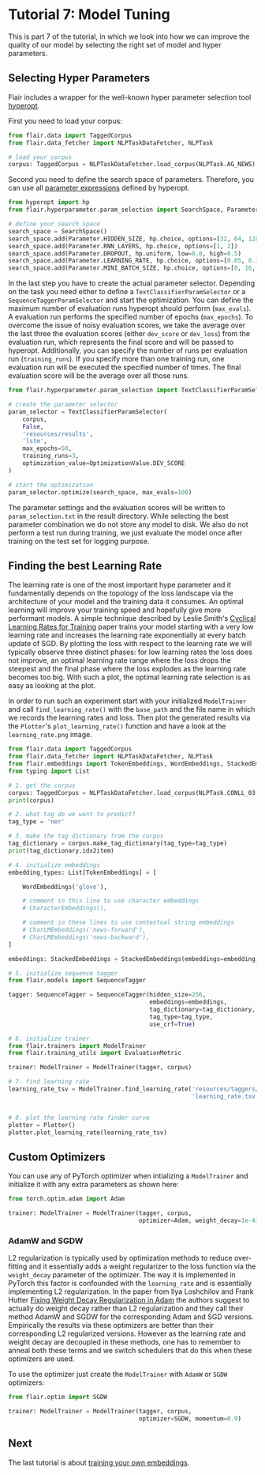 # Tutorial 7: Model Tuning

This is part 7 of the tutorial, in which we look into how we can improve the quality of our model by selecting
the right set of model and hyper parameters.

## Selecting Hyper Parameters

Flair includes a wrapper for the well-known hyper parameter selection tool [hyperopt](https://github.com/hyperopt/hyperopt).

First you need to load your corpus:
```python
from flair.data import TaggedCorpus
from flair.data_fetcher import NLPTaskDataFetcher, NLPTask

# load your corpus
corpus: TaggedCorpus = NLPTaskDataFetcher.load_corpus(NLPTask.AG_NEWS)
```

Second you need to define the search space of parameters.
Therefore, you can use all [parameter expressions](https://github.com/hyperopt/hyperopt/wiki/FMin#21-parameter-expressions) defined by hyperopt.

```python
from hyperopt import hp
from flair.hyperparameter.param_selection import SearchSpace, Parameter

# define your search space
search_space = SearchSpace()
search_space.add(Parameter.HIDDEN_SIZE, hp.choice, options=[32, 64, 128])
search_space.add(Parameter.RNN_LAYERS, hp.choice, options=[1, 2])
search_space.add(Parameter.DROPOUT, hp.uniform, low=0.0, high=0.5)
search_space.add(Parameter.LEARNING_RATE, hp.choice, options=[0.05, 0.1, 0.15, 0.2])
search_space.add(Parameter.MINI_BATCH_SIZE, hp.choice, options=[8, 16, 32])
```

In the last step you have to create the actual parameter selector. 
Depending on the task you need either to define a `TextClassifierParamSelector` or a `SequenceTaggerParamSelector` and 
start the optimization.
You can define the maximum number of evaluation runs hyperopt should perform (`max_evals`).
A evaluation run performs the specified number of epochs (`max_epochs`). 
To overcome the issue of noisy evaluation scores, we take the average over the last three the evaluation scores (either 
`dev_score` or `dev_loss`) from the evaluation run, which represents the final score and will be passed to hyperopt.
Additionally, you can specify the number of runs per evaluation run (`training_runs`). 
If you specify more than one training run, one evaluation run will be executed the specified number of times.
The final evaluation score will be the average over all those runs.

```python
from flair.hyperparameter.param_selection import TextClassifierParamSelector, OptimizationValue

# create the parameter selector
param_selector = TextClassifierParamSelector(
    corpus, 
    False, 
    'resources/results', 
    'lstm',
    max_epochs=50, 
    training_runs=3,
    optimization_value=OptimizationValue.DEV_SCORE
)

# start the optimization
param_selector.optimize(search_space, max_evals=100)
```

The parameter settings and the evaluation scores will be written to `param_selection.txt` in the result directory.
While selecting the best parameter combination we do not store any model to disk. We also do not perform a test run
during training, we just evaluate the model once after training on the test set for logging purpose.

## Finding the best Learning Rate

The learning rate is one of the most important hype parameter and it fundamentally depends on the topology of the loss landscape via the architecture of your model and the training data it consumes. An optimal learning will improve your training speed and hopefully give more performant models. A simple technique described by Leslie Smith's [Cyclical Learning Rates for Training](https://arxiv.org/abs/1506.01186) paper trains your model starting with a very low learning rate and increases the learning rate exponentially at every batch update of SGD. By plotting the loss with respect to the learning rate we will typically observe three distinct phases: for low learning rates the loss does not improve, an optimal learning rate range where the loss drops the steepest and the final phase where the loss explodes as the learning rate becomes too big. With such a plot, the optimal learning rate selection is as easy as looking at the plot.

In order to run such an experiment start with your initialized `ModelTrainer` and call  `find_learning_rate()` with the `base_path` and the file name in which we records the learning rates and loss. Then plot the generated results via the `Plotter`'s `plot_learning_rate()` function and have a look at the `learning_rate.png` image.

```python
from flair.data import TaggedCorpus
from flair.data_fetcher import NLPTaskDataFetcher, NLPTask
from flair.embeddings import TokenEmbeddings, WordEmbeddings, StackedEmbeddings
from typing import List

# 1. get the corpus
corpus: TaggedCorpus = NLPTaskDataFetcher.load_corpus(NLPTask.CONLL_03).downsample(0.1)
print(corpus)

# 2. what tag do we want to predict?
tag_type = 'ner'

# 3. make the tag dictionary from the corpus
tag_dictionary = corpus.make_tag_dictionary(tag_type=tag_type)
print(tag_dictionary.idx2item)

# 4. initialize embeddings
embedding_types: List[TokenEmbeddings] = [

    WordEmbeddings('glove'),

    # comment in this line to use character embeddings
    # CharacterEmbeddings(),

    # comment in these lines to use contextual string embeddings
    # CharLMEmbeddings('news-forward'),
    # CharLMEmbeddings('news-backward'),
]

embeddings: StackedEmbeddings = StackedEmbeddings(embeddings=embedding_types)

# 5. initialize sequence tagger
from flair.models import SequenceTagger

tagger: SequenceTagger = SequenceTagger(hidden_size=256,
                                        embeddings=embeddings,
                                        tag_dictionary=tag_dictionary,
                                        tag_type=tag_type,
                                        use_crf=True)

# 6. initialize trainer
from flair.trainers import ModelTrainer
from flair.training_utils import EvaluationMetric

trainer: ModelTrainer = ModelTrainer(tagger, corpus)

# 7. find learning rate
learning_rate_tsv = ModelTrainer.find_learning_rate('resources/taggers/example-ner',
                                                    'learning_rate.tsv')


# 8. plot the learning rate finder curve
plotter = Plotter()
plotter.plot_learning_rate(learning_rate_tsv)
```

## Custom Optimizers

You can use any of PyTorch optimizer when intializing a `ModelTrainer`  and initialize it with any extra parameters as shown here:

```python
from torch.optim.adam import Adam

trainer: ModelTrainer = ModelTrainer(tagger, corpus,
                                     optimizer=Adam, weight_decay=1e-4)
```

### AdamW and SGDW

L2 regularization is typically used by optimization methods to reduce over-fitting and it essentially adds a weight regularizer to the loss function via the `weight_decay` parameter of the optimizer. The way it is implemented in PyTorch this factor is confounded with the `learning_rate` and is essentially implementing 
L2 regularization. In the paper from Ilya Loshchilov and Frank Hutter [Fixing Weight Decay Regularization in Adam](https://arxiv.org/abs/1711.05101) the authors suggest to actually do weight decay rather than L2 regularization and they call their method AdamW and SGDW for the corresponding Adam and SGD versions. Empirically the results via these optimizers are better than their corresponding L2 regularized versions. However as the learning rate and weight decay are decoupled in these methods, one has to remember to anneal both these terms and we switch schedulers that do this when these optimizers are used.

To use the optimizer just create the `ModelTrainer` with `AdamW` or `SGDW` optimizers:

```python
from flair.optim import SGDW

trainer: ModelTrainer = ModelTrainer(tagger, corpus,
                                     optimizer=SGDW, momentum=0.9)
```

## Next

The last tutorial is about [training your own embeddings](/resources/docs/TUTORIAL_8_TRAINING_LM_EMBEDDINGS.md).